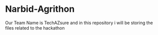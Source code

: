 # Narbid-Agrithon
Our Team Name is TechAZsure and in this repository i will be storing the files related to the hackathon
